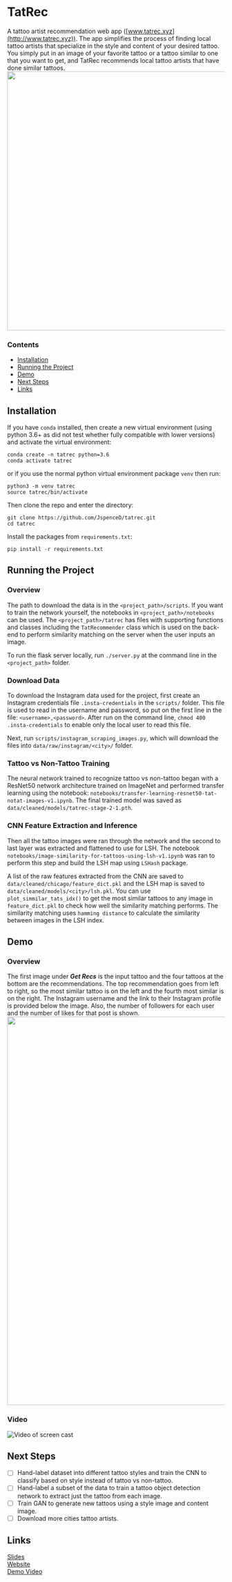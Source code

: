 # TatRec #

A tattoo artist recommendation web app ([www.tatrec.xyz](http://www.tatrec.xyz)). The app simplifies the process of finding local tattoo artists that specialize in the style and content of your desired tattoo. You simply put in an image of your favorite tattoo or a tattoo similar to one that you want to get, and TatRec recommends local tattoo artists that have done similar tattoos.  
<img src="tatrec/static/img/tatrec_screenshot.png" width="600">

### Contents ###
* [Installation](#installation)
* [Running the Project](#running-the-project)
* [Demo](#demo)
* [Next Steps](#next-steps)
* [Links](#links)

##  Installation ##

If you have `conda` installed, then create a new virtual environment (using python 3.6+ as did not test whether fully compatible with lower versions) and activate the virtual environment:  
```
conda create -n tatrec python=3.6
conda activate tatrec
```

or if you use the normal python virtual environment package `venv` then run:  
```
python3 -m venv tatrec
source tatrec/bin/activate
```

Then clone the repo and enter the directory:  
```
git clone https://github.com/JspenceD/tatrec.git
cd tatrec
```

Install the packages from `requirements.txt`:  
```
pip install -r requirements.txt
```

## Running the Project ##

### Overview ###

The path to download the data is in the `<project_path>/scripts`. If you want to train the network yourself, the notebooks in `<project_path>/notebooks` can be used. The `<project_path>/tatrec` has files with supporting functions and classes including the `TatRecommender` class which is used on the back-end to perform similarity matching on the server when the user inputs an image.  

To run the flask server locally,  run `./server.py` at the command line in the `<project_path>` folder.  

### Download Data ###

To download the Instagram data used for the project, first create an Instagram credentials file `.insta-credentials` in the `scripts/` folder. This file is used to read in the username and password, so put on the first line in the file: `<username>,<password>`. After run on the command line, `chmod 400 .insta-credentials` to enable only the local user to read this file.

Next, run `scripts/instagram_scraping_images.py`, which will download the files into `data/raw/instagram/<city>/` folder.

### Tattoo vs Non-Tattoo Training ###

The neural network trained to recognize tattoo vs non-tattoo began with a ResNet50 network architecture trained on ImageNet and performed transfer learning using the notebook: `notebooks/transfer-learning-resnet50-tat-notat-images-v1.ipynb`. The final trained model was saved as `data/cleaned/models/tatrec-stage-2-1.pth`.

### CNN Feature Extraction and Inference ###

Then all the tattoo images were ran through the network and the second to last layer was extracted and flattened to use for LSH. The notebook `notebooks/image-similarity-for-tattoos-using-lsh-v1.ipynb` was ran to perform this step and build the LSH map using `LSHash` package. 

A list of the raw features extracted from the CNN are saved to `data/cleaned/chicago/feature_dict.pkl` and the LSH map is saved to `data/cleaned/models/<city>/lsh.pkl`. You can use `plot_simmilar_tats_idx()` to get the most similar tattoos to any image in `feature_dict.pkl` to check how well the similarity matching performs. The similarity matching uses `hamming distance` to calculate the similarity between images in the LSH index.

## Demo ##

### Overview ###

The first image under __*Get Recs*__ is the input tattoo and the four tattoos at the bottom are the recommendations. The top recommendation goes from left to right, so the most similar tattoo is on the left and the fourth most similar is on the right. The Instagram username and the link to their Instagram profile is provided below the image. Also, the number of followers for each user and the number of likes for that post is shown.
<img src="tatrec/static/img/tatrec_screenshot.png" width="900">

### Video ###

![Video of screen cast](tatrec/static/img/tatrec_screencast.gif)  

## Next Steps ##

  * [ ] Hand-label dataset into different tattoo styles and train the CNN to classify based on style instead of tattoo vs non-tattoo.
  * [ ] Hand-label a subset of the data to train a tattoo object detection network to extract just the tattoo from each image.
  * [ ] Train GAN to generate new tattoos using a style image and content image.
  * [ ] Download more cities tattoo artists.

## Links ##

[Slides](http://bit.ly/30VKjgB)  
[Website](http://www.tatrec.xyz)  
[Demo Video](https://youtu.be/2BRBcs8JVos)
